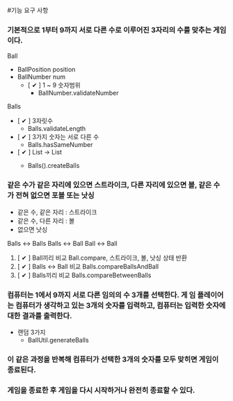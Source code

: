 #기능 요구 사항
### 기본적으로 1부터 9까지 서로 다른 수로 이루어진 3자리의 수를 맞추는 게임이다.

Ball

- BallPosition position
- BallNumber num
  - [ ✔ ] 1 ~ 9 숫자범위
    - BallNumber.validateNumber

Balls
- [ ✔ ] 3자릿수
  - Balls.validateLength
- [ ✔ ] 3가지 숫자는 서로 다른 수
  - Balls.hasSameNumber
- [ ✔ ] List<Integer> -> List<Ball>
  - Balls().createBalls

### 같은 수가 같은 자리에 있으면 스트라이크, 다른 자리에 있으면 볼, 같은 수가 전혀 없으면 포볼 또는 낫싱
- 같은 수, 같은 자리 : 스트라이크
- 같은 수, 다른 자리 : 볼
- 없으면 낫싱

Balls <-> Balls
Balls <-> Ball
Ball <-> Ball

1. [ ✔ ] Ball끼리 비교 Ball.compare, 스트라이크, 볼, 낫싱 상태 반환
2. [ ✔ ] Balls <-> Ball 비교 Balls.compareBallsAndBall
3. [ ✔ ] Balls끼리 비교 Balls.compareBetweenBalls



### 컴퓨터는 1에서 9까지 서로 다른 임의의 수 3개를 선택한다. 게 임 플레이어는 컴퓨터가 생각하고 있는 3개의 숫자를 입력하고, 컴퓨터는 입력한 숫자에 대한 결과를 출력한다.
- 랜덤 3가지
  - BallUtil.generateBalls

### 이 같은 과정을 반복해 컴퓨터가 선택한 3개의 숫자를 모두 맞히면 게임이 종료된다.

### 게임을 종료한 후 게임을 다시 시작하거나 완전히 종료할 수 있다.